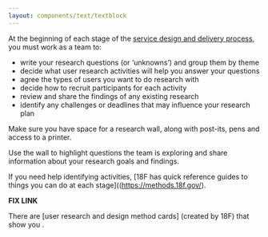 ```yaml
---
layout: components/text/textblock
---
```


At the beginning of each stage of the [service design and delivery process](#), you must work as a team to:

- write your research questions (or ‘unknowns’) and group them by theme
- decide what user research activities will help you answer your questions
- agree the types of users you want to do research with
- decide how to recruit participants for each activity
- review and share the findings of any existing research
- identify any challenges or deadlines that may influence your research plan

Make sure you have space for a research wall, along with post-its, pens and access to a printer.

Use the wall to highlight questions the team is exploring and share information about your research goals and findings.

If you need help identifying activities, [18F has quick reference guides to things you can do at each stage]((https://methods.18f.gov/).

**FIX LINK**

There are [user research and design method cards] (created by 18F) that show you .
